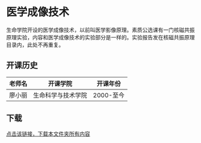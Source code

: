 # 医学成像技术

生命学院开设的医学成像技术，以前叫医学影像原理。素质公选课有一门核磁共振原理实验，内容和医学成像技术的实验部分是一样的。实验报告发在核磁共振原理目录内，此处不再重复。

## 开课历史

|老师名|开课学院|开课年份|
---|---|---
|廖小丽|生命科学与技术学院|2000-至今|

## 下载

[点击该链接，下载本文件夹所有内容](https://xovee.github.io/gitzip/?https://github.com/UESTC-Course/uestc-course/tree/master/课程目录/医学成像技术)